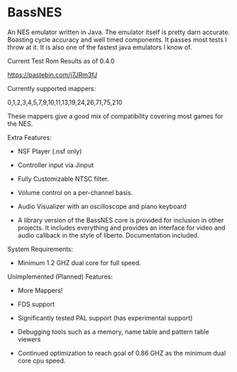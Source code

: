 # BassNES
An NES emulator written in Java. The emulator itself is pretty darn accurate. Boasting cycle accuracy and well timed components. It passes most tests I throw at it. It is also one of the fastest java emulators I know of.

Current Test Rom Results as of 0.4.0

https://pastebin.com/j7JRm3fJ



Currently supported mappers:

0,1,2,3,4,5,7,9,10,11,13,19,24,26,71,75,210

These mappers give a good mix of compatibility covering most games for the NES.



Extra Features:

- NSF Player (.nsf only)

- Controller input via Jinput

- Fully Customizable NTSC filter.

- Volume control on a per-channel basis.

- Audio Visualizer with an oscilloscope and piano keyboard

- A library version of the BassNES core is provided for inclusion in other projects. It includes
everything and provides an interface for video and audio callback in the style of liberto. Documentation included.



System Requirements:

- Minimum 1.2 GHZ dual core for full speed.




Unimplemented (Planned) Features: 

- More Mappers!

- FDS support

- Significantly tested PAL support (has experimental support)

- Debugging tools such as a memory, name table and pattern table viewers

- Continued optimization to reach goal of 0.86 GHZ as the minimum dual core cpu speed.
